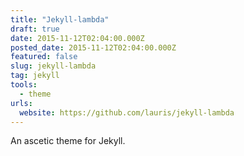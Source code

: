 ```yaml
---
title: "Jekyll-lambda"
draft: true
date: 2015-11-12T02:04:00.000Z
posted_date: 2015-11-12T02:04:00.000Z
featured: false
slug: jekyll-lambda
tag: jekyll
tools:
  - theme
urls:
  website: https://github.com/lauris/jekyll-lambda
---
```

An ascetic theme for Jekyll.
